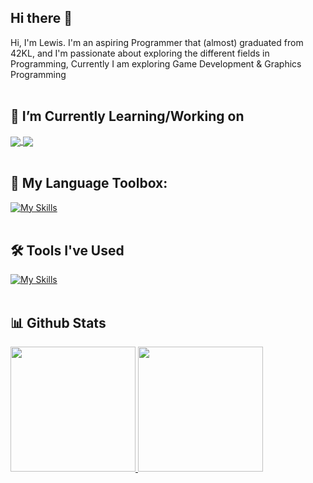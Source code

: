 ## Hi there 👋
Hi, I'm Lewis. I'm an aspiring Programmer that (almost) graduated from 42KL, and I'm passionate about exploring the different fields in Programming, Currently I am exploring Game Development & Graphics Programming
<br/>
<br/>

## 🌱 I’m Currently Learning/Working on
<a href="https://github.com/lewislee42/RayLibGame">
  <img align="center" src="https://github-readme-stats.vercel.app/api/pin/?username=lewislee42&repo=RayLibGame&title_color=fff&icon_color=f9f9f9&text_color=9f9f9f&bg_color=151515" />
</a>
<a href="https://github.com/lewislee42/RayTracer">
  <img align="center" src="https://github-readme-stats.vercel.app/api/pin/?username=lewislee42&repo=RayTracer&title_color=fff&icon_color=f9f9f9&text_color=9f9f9f&bg_color=151515" />
</a>
<br/>
<br/>

## 🧰 My Language Toolbox:
[![My Skills](https://skillicons.dev/icons?i=c,cpp,cs,python,js,ts,html,css,bash&perline=15)](https://skillicons.dev)
<br/>
<br/>

## 🛠️ Tools I've Used
[![My Skills](https://skillicons.dev/icons?i=docker,godot,unity,mysql,postgres,django,nestjs,nextjs,react,nginx&perline=15)](https://skillicons.dev)
<br/>
<br/>

## 📊 Github Stats
<a href="https://github.com/anuraghazra/github-readme-stats">
  <img height="200" src="https://github-readme-stats.vercel.app/api?username=lewislee42&show_icons=true&theme=dark#gh-dark-mode-only" style="max-width: 100%;"/>
</a>
<a href="https://github.com/anuraghazra/github-readme-stats">
  <img height="200" src="https://github-readme-stats.vercel.app/api/top-langs/?username=lewislee42&layout=compact&langs_count=8&card_width=320&theme=dark#gh-dark-mode-only" style="max-width: 100%;"/>
</a>

<!--
**lewislee42/lewislee42** is a ✨ _special_ ✨ repository because its `README.md` (this file) appears on your GitHub profile.

Here are some ideas to get you started:

- 🔭 I’m currently working on ...
- 🌱 I’m currently learning ...
